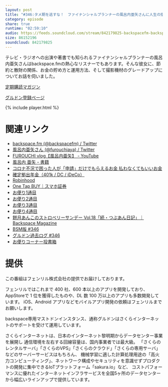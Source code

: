```yaml
---
layout: post
title: "#346:タメ期を逃すな！　ファイナンシャルプランナーの風呂内亜矢さんに人生の指針を訊く"
category: episode
share: true
runtime: "02:59:10"
audio: https://feeds.soundcloud.com/stream/842179825-backspacefm-backspacefm-346.mp3
size: 86152196
soundcloud: 842179825
---
```


テレビ・ラジオへの出演や著書でも知られるファイナンシャルプランナーの風呂内亜矢さんはbackspace.fmの熱心なリスナーでもあります。そんな彼女に、節約と散財の関係、お金の貯め方と運用方法、そして撮影機材のグレードアップについてお話を伺いました。

[定期購読マガジン](https://note.com/drikin/m/m55ec296b7655)

[グルドン登録ページ](https://mstdn.guru/invite/3WVHpSMr)

{% include player.html %}

# 関連リンク
* [backspace.fm (@backspacefm) / Twitter](https://twitter.com/backspacefm)
* [風呂内亜矢さん (@furouchiaya) / Twitter](https://twitter.com/furouchiaya)
* [FUROUCHI vlog【風呂内亜矢】 - YouTube](https://www.youtube.com/c/FUROUCHIvlog/videos)
* [風呂内 亜矢 - 書籍](https://www.amazon.co.jp/%25E9%25A2%25A8%25E5%2591%2582%25E5%2586%2585-%25E4%25BA%259C%25E7%259F%25A2/e/B00LD51ODS%3Fref=dbs_a_mng_rwt_scns_share)
* [コロナ不況で困った人が「申請」だけでもらえるお金 払わなくてもいいお金](https://amzn.to/3cLtGdG)
* [確定拠出年金（401k / DC / iDeCo）](https://401k.tokiomarine-nichido.co.jp/)
* [Robinhood](https://robinhood.com/us/en/)
* [One Tap BUY｜スマホ証券](https://www.onetapbuy.co.jp/)
* [お便り1通目](https://mstdn.guru/@drikin/104340941676829432)
* [お便り2通目](https://mstdn.guru/@drikin/104340972890762861)
* [お便り3通目](https://mstdn.guru/@drikin/104341004604053799)
* [お便り4通目](https://mstdn.guru/@drikin/104341026445449416)
* [餅月あんこのストロベリーサンデー Vol.18「続・つぶあん日記」｜Backspace Magazine](https://note.com/backspacefm/n/n04e97ce4fcf3)
* [BSM版 #346](https://note.com/backspacefm/n/n5993061f2979)
* [グルドン過去ログ #346](https://rbtnn.github.io/mstdn-picker/?instance=mstdn.guru&since_id=104340345085017650&max_id=104341154876187235)
* [お便りコーナー投書箱](https://forms.gle/NDBngfLwc3jKbLEJ6)

# 提供

この番組はフェンリル株式会社の提供でお届けしております。

フェンリルではこれまで 400 社、600 本以上のアプリを開発しており、AppStoreで 1 位を獲得したものや、DL 数 100 万以上のアプリも多数開発しています。
iOS、Android アプリなどモバイルアプリ開発の依頼はフェンリルまでお願いします。

backspace専用マストドンインスタンス、通称グルドンはさくらインターネットのサポートを受けて運用しています。

さくらインターネットは、日本のインターネット黎明期からデータセンター事業を展開し
通信環境を左右する回線容量は、国内事業者では最大級。
「さくらのレンタルサーバ」「さくらのVPS」「さくらのクラウド」「さくらの専用サーバ」などのサーバーサービスはもちろん、
機械学習に適した計算処理用途の「高火力コンピューティング」、ネットワーク構成やセキュリティを意識せずプロダクトの開発に集中できるIoTプラットフォーム「sakura.io」など、
コストパフォーマンスに優れたインターネットインフラサービスを全国5ヶ所のデータセンターから幅広いラインアップで提供しています。
